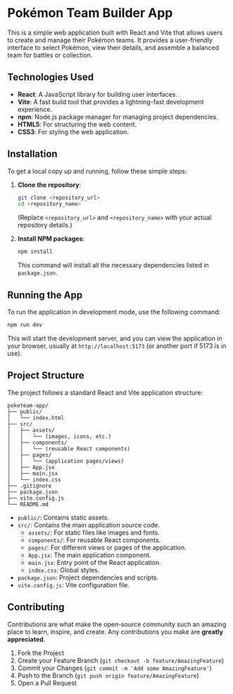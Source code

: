 # Pokémon Team Builder App

This is a simple web application built with React and Vite that allows users to create and manage their Pokémon teams. It provides a user-friendly interface to select Pokémon, view their details, and assemble a balanced team for battles or collection.



## Technologies Used

*   **React**: A JavaScript library for building user interfaces.
*   **Vite**: A fast build tool that provides a lightning-fast development experience.
*   **npm**: Node.js package manager for managing project dependencies.
*   **HTML5**: For structuring the web content.
*   **CSS3**: For styling the web application.



## Installation

To get a local copy up and running, follow these simple steps:

1.  **Clone the repository**:
    ```bash
    git clone <repository_url>
    cd <repository_name>
    ```
    (Replace `<repository_url>` and `<repository_name>` with your actual repository details.)

2.  **Install NPM packages**:
    ```bash
    npm install
    ```
    This command will install all the necessary dependencies listed in `package.json`.



## Running the App

To run the application in development mode, use the following command:

```bash
npm run dev
```

This will start the development server, and you can view the application in your browser, usually at `http://localhost:5173` (or another port if 5173 is in use).



## Project Structure

The project follows a standard React and Vite application structure:

```
poketeam-app/
├── public/
│   └── index.html
├── src/
│   ├── assets/
│   │   └── (images, icons, etc.)
│   ├── components/
│   │   └── (reusable React components)
│   ├── pages/
│   │   └── (application pages/views)
│   ├── App.jsx
│   ├── main.jsx
│   └── index.css
├── .gitignore
├── package.json
├── vite.config.js
└── README.md
```

*   `public/`: Contains static assets.
*   `src/`: Contains the main application source code.
    *   `assets/`: For static files like images and fonts.
    *   `components/`: For reusable React components.
    *   `pages/`: For different views or pages of the application.
    *   `App.jsx`: The main application component.
    *   `main.jsx`: Entry point of the React application.
    *   `index.css`: Global styles.
*   `package.json`: Project dependencies and scripts.
*   `vite.config.js`: Vite configuration file.



## Contributing

Contributions are what make the open-source community such an amazing place to learn, inspire, and create. Any contributions you make are **greatly appreciated**.

1.  Fork the Project
2.  Create your Feature Branch (`git checkout -b feature/AmazingFeature`)
3.  Commit your Changes (`git commit -m 'Add some AmazingFeature'`)
4.  Push to the Branch (`git push origin feature/AmazingFeature`)
5.  Open a Pull Request

